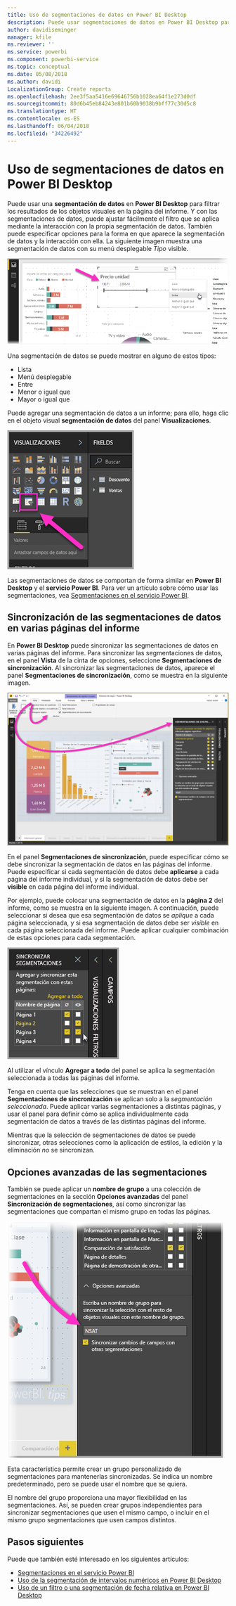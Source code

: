 ```yaml
---
title: Uso de segmentaciones de datos en Power BI Desktop
description: Puede usar segmentaciones de datos en Power BI Desktop para filtrar, resaltar y personalizar los informes.
author: davidiseminger
manager: kfile
ms.reviewer: ''
ms.service: powerbi
ms.component: powerbi-service
ms.topic: conceptual
ms.date: 05/08/2018
ms.author: davidi
LocalizationGroup: Create reports
ms.openlocfilehash: 2ee3f5aa5416e69646756b1028ea64f1e273d0df
ms.sourcegitcommit: 80d6b45eb84243e801b60b9038b9bff77c30d5c8
ms.translationtype: HT
ms.contentlocale: es-ES
ms.lasthandoff: 06/04/2018
ms.locfileid: "34226492"
---
```

# <a name="using-slicers-power-bi-desktop"></a>Uso de segmentaciones de datos en Power BI Desktop

Puede usar una **segmentación de datos** en **Power BI Desktop** para filtrar los resultados de los objetos visuales en la página del informe. Y con las segmentaciones de datos, puede ajustar fácilmente el filtro que se aplica mediante la interacción con la propia segmentación de datos. También puede especificar opciones para la forma en que aparece la segmentación de datos y la interacción con ella. La siguiente imagen muestra una segmentación de datos con su menú desplegable *Tipo* visible. 

![Segmentaciones en Desktop](media/desktop-slicers/desktop-slicers_01.png)

Una segmentación de datos se puede mostrar en alguno de estos tipos:

* Lista
* Menú desplegable
* Entre
* Menor o igual que
* Mayor o igual que

Puede agregar una segmentación de datos a un informe; para ello, haga clic en el objeto visual **segmentación de datos** del panel **Visualizaciones**.

![Tipo de objeto visual de la segmentación](media/desktop-slicers/desktop-slicers_02.png)

Las segmentaciones de datos se comportan de forma similar en **Power BI Desktop** y el **servicio Power BI**. Para ver un artículo sobre cómo usar las segmentaciones, vea [Segmentaciones en el servicio Power BI](power-bi-visualization-slicers.md).

## <a name="synchronize-slicers-across-report-pages"></a>Sincronización de las segmentaciones de datos en varias páginas del informe

En **Power BI Desktop** puede sincronizar las segmentaciones de datos en varias páginas del informe. Para sincronizar las segmentaciones de datos, en el panel **Vista** de la cinta de opciones, seleccione **Segmentaciones de sincronización**. Al sincronizar las segmentaciones de datos, aparece el panel **Segmentaciones de sincronización**, como se muestra en la siguiente imagen.

![Mostrar el panel Sincronización de segmentaciones](media/desktop-slicers/desktop-slicers_03.png)

En el panel **Segmentaciones de sincronización**, puede especificar cómo se debe sincronizar la segmentación de datos en las páginas del informe. Puede especificar si cada segmentación de datos debe **aplicarse** a cada página del informe individual, y si la segmentación de datos debe ser **visible** en cada página del informe individual.

Por ejemplo, puede colocar una segmentación de datos en la **página 2** del informe, como se muestra en la siguiente imagen. A continuación, puede seleccionar si desea que esa segmentación de datos se *aplique* a cada página seleccionada, y si esa segmentación de datos debe ser *visible* en cada página seleccionada del informe. Puede aplicar cualquier combinación de estas opciones para cada segmentación. 

![Segmentaciones de sincronización](media/desktop-slicers/desktop-slicers_04.png)

Al utilizar el vínculo **Agregar a todo** del panel se aplica la segmentación seleccionada a todas las páginas del informe.


Tenga en cuenta que las selecciones que se muestran en el panel **Segmentaciones de sincronización** se aplican solo a la *segmentación seleccionada*. Puede aplicar varias segmentaciones a distintas páginas, y usar el panel para definir cómo se aplica individualmente cada segmentación de datos a través de las distintas páginas del informe. 

Mientras que la selección de segmentaciones de datos se puede sincronizar, otras selecciones como la aplicación de estilos, la edición y la eliminación *no* se sincronizan. 

## <a name="advanced-options-for-slicers"></a>Opciones avanzadas de las segmentaciones

También se puede aplicar un **nombre de grupo** a una colección de segmentaciones en la sección **Opciones avanzadas** del panel **Sincronización de segmentaciones**, así como sincronizar las segmentaciones que compartan el mismo grupo en todas las páginas. 

![Nombre de un grupo de segmentaciones](media/desktop-slicers/desktop-slicers_05.png)

Esta característica permite crear un grupo personalizado de segmentaciones para mantenerlas sincronizadas. Se indica un nombre predeterminado, pero se puede usar el nombre que se quiera. 

El nombre del grupo proporciona una mayor flexibilidad en las segmentaciones. Así, se pueden crear grupos independientes para sincronizar segmentaciones que usen el mismo campo, o incluir en el mismo grupo segmentaciones que usen campos distintos. 


## <a name="next-steps"></a>Pasos siguientes

Puede que también esté interesado en los siguientes artículos:

* [Segmentaciones en el servicio Power BI](power-bi-visualization-slicers.md)
* [Uso de la segmentación de intervalos numéricos en Power BI Desktop](desktop-slicer-numeric-range.md)
* [Uso de un filtro o una segmentación de fecha relativa en Power BI Desktop](desktop-slicer-filter-date-range.md)


